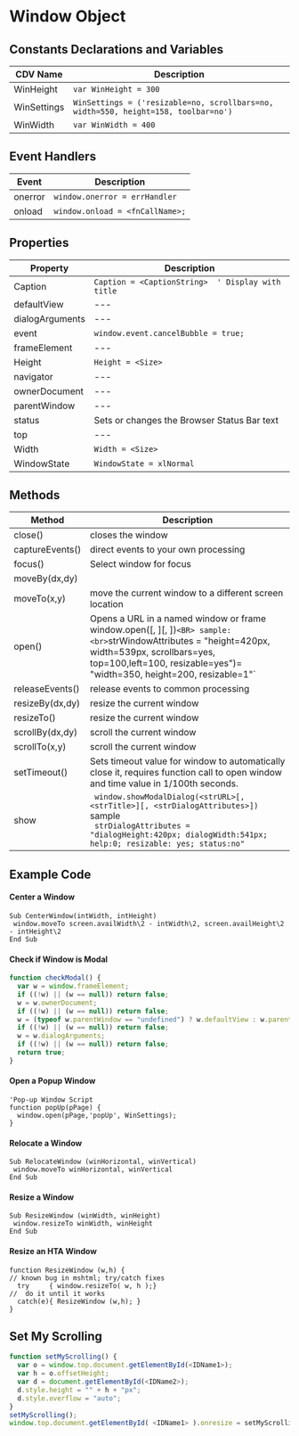 # Window Object

## Constants Declarations and Variables
| CDV Name | Description |
| ---| --- | 
| WinHeight | `var WinHeight = 300` |
| WinSettings | `WinSettings = ('resizable=no, scrollbars=no, width=550, height=158, toolbar=no')` | 
| WinWidth | `var WinWidth = 400` | 

## Event Handlers
| Event | Description |
| --- | --- |  
| onerror | `window.onerror = errHandler` |  
| onload | `window.onload = <fnCallName>;` |  

## Properties
| Property | Description |  
| ---- | ---- |  
| Caption | `Caption = <CaptionString>  ' Display with title` | 
| defaultView   | --- | 
| dialogArguments  | --- | 
| event   | `window.event.cancelBubble = true;` | 
| frameElement   | --- | 
| Height | `Height = <Size>` | 
| navigator   | --- | 
| ownerDocument   | --- | 
| parentWindow   | --- |  
| status | Sets or changes the Browser Status Bar text |  
| top   | --- | 
| Width | `Width = <Size>` |  
| WindowState | `WindowState = xlNormal` |  

## Methods
| Method | Description |  
| ---- | ---- |  
| close() | closes the window |  
| captureEvents() | direct events to your own processing |  
| focus()  | Select window for focus |  
| moveBy(dx,dy) |  |
| moveTo(x,y) | move the current window to a different screen location |  
| open() | Opens a URL in a named window or frame window.open(<strURL>[, <strTitle>][, <strWindowAttributes>])` <BR> sample: <br> `strWindowAttributes = "height=420px, width=539px, scrollbars=yes,  top=100,left=100, resizable=yes")= "width=350, height=200, resizable=1"` |
| releaseEvents() | release events to common processing |  
| resizeBy(dx,dy) | resize the current window |
| resizeTo() | resize the current window | 
| scrollBy(dx,dy) | scroll the current window |  
| scrollTo(x,y) | scroll the current window | 
| setTimeout() | Sets timeout value for window to automatically close it, requires function call to open window and time value in 1/100th seconds. | 
| show | ` window.showModalDialog(<strURL>[, <strTitle>][, <strDialogAttributes>])` <BR> sample <br> ` strDialogAttributes = "dialogHeight:420px; dialogWidth:541px; help:0; resizable: yes; status:no"` |  

## Example Code

#### Center a Window
```vbscript
Sub CenterWindow(intWidth, intHeight)
 window.moveTo screen.availWidth\2 - intWidth\2, screen.availHeight\2 - intHeight\2
End Sub
```

#### Check if Window is Modal
```javascript
function checkModal() {
  var w = window.frameElement;
  if ((!w) || (w == null)) return false;
  w = w.ownerDocument;
  if ((!w) || (w == null)) return false;
  w = (typeof w.parentWindow == "undefined") ? w.defaultView : w.parentWindow;
  if ((!w) || (w == null)) return false;
  w = w.dialogArguments;
  if ((!w) || (w == null)) return false;
  return true;
}
```

#### Open a Popup Window
```javacript
'Pop-up Window Script
function popUp(pPage) {
  window.open(pPage,'popUp', WinSettings);
}
```

#### Relocate a Window
```vbscript
Sub RelocateWindow (winHorizontal, winVertical)
 window.moveTo winHorizontal, winVertical
End Sub
```

#### Resize a Window
```vbscript
Sub ResizeWindow (winWidth, winHeight)
 window.resizeTo winWidth, winHeight
End Sub
```

#### Resize an HTA Window
```vbscript
function ResizeWindow (w,h) {
// known bug in mshtml; try/catch fixes
  try     { window.resizeTo( w, h );} 
//  do it until it works
  catch(e){ ResizeWindow (w,h); }
}
```

## Set My Scrolling
```javascript
function setMyScrolling() {
  var o = window.top.document.getElementById(<IDName1>);
  var h = o.offsetHeight;
  var d = document.getElementById(<IDName2>);
  d.style.height = "" + h + "px";
  d.style.overflow = "auto";
}
setMyScrolling();
window.top.document.getElementById( <IDName1> ).onresize = setMyScrolling;
```

